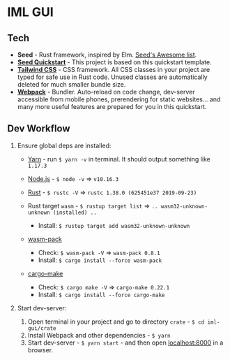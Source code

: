 # IML GUI

## Tech

- **Seed** - Rust framework, inspired by Elm. [Seed's Awesome list](https://github.com/MartinKavik/awesome-seed-rs).
- **[Seed Quickstart](https://github.com/MartinKavik/seed-quickstart-webpack)** - This project is based on this quickstart template.
- **[Tailwind CSS](https://tailwindcss.com/)** - CSS framework. All CSS classes in your project are typed for safe use in Rust code. Unused classes are automatically deleted for much smaller bundle size.
- **[Webpack](https://webpack.js.org/)** - Bundler. Auto-reload on code change, dev-server accessible from mobile phones, prerendering for static websites... and many more useful features are prepared for you in this quickstart.

## Dev Workflow

1. Ensure global deps are installed:

   - [Yarn](https://yarnpkg.com/lang/en/docs/install) - run `$ yarn -v` in terminal. It should output something like `1.17.3`
   - [Node.js](https://nodejs.org) - `$ node -v` => `v10.16.3`
   - [Rust](https://www.rust-lang.org/tools/install) - `$ rustc -V` => `rustc 1.38.0 (625451e37 2019-09-23)`
   - Rust target `wasm` - `$ rustup target list` => `.. wasm32-unknown-unknown (installed) ..`
     - Install: `$ rustup target add wasm32-unknown-unknown`
   - [wasm-pack](https://rustwasm.github.io/wasm-pack/)

     - Check: `$ wasm-pack -V` => `wasm-pack 0.8.1`
     - Install: `$ cargo install --force wasm-pack`

   - [cargo-make](https://sagiegurari.github.io/cargo-make/)

     - Check: `$ cargo make -V` => `cargo-make 0.22.1`
     - Install: `$ cargo install --force cargo-make`

1. Start dev-server:

   1. Open terminal in your project and go to directory `crate` - `$ cd iml-gui/crate`
   1. Install Webpack and other dependencies - `$ yarn`
   1. Start dev-server - `$ yarn start` - and then open [localhost:8000](http://localhost:8000) in a browser.
